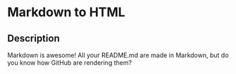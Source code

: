 # Markdown to HTML

## Description
Markdown is awesome! All your README.md are made in Markdown, but do you know how GitHub are rendering them?


